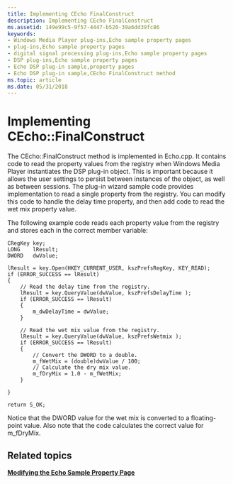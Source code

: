 ```yaml
---
title: Implementing CEcho FinalConstruct
description: Implementing CEcho FinalConstruct
ms.assetid: 149e99c5-9f57-4447-b520-39a6dd39fc86
keywords:
- Windows Media Player plug-ins,Echo sample property pages
- plug-ins,Echo sample property pages
- digital signal processing plug-ins,Echo sample property pages
- DSP plug-ins,Echo sample property pages
- Echo DSP plug-in sample,property pages
- Echo DSP plug-in sample,CEcho FinalConstruct method
ms.topic: article
ms.date: 05/31/2018
---
```


# Implementing CEcho::FinalConstruct

The CEcho::FinalConstruct method is implemented in Echo.cpp. It contains code to read the property values from the registry when Windows Media Player instantiates the DSP plug-in object. This is important because it allows the user settings to persist between instances of the object, as well as between sessions. The plug-in wizard sample code provides implementation to read a single property from the registry. You can modify this code to handle the delay time property, and then add code to read the wet mix property value.

The following example code reads each property value from the registry and stores each in the correct member variable:


```CSharp
CRegKey key;
LONG    lResult;
DWORD   dwValue;

lResult = key.Open(HKEY_CURRENT_USER, kszPrefsRegKey, KEY_READ);
if (ERROR_SUCCESS == lResult)
{
    // Read the delay time from the registry. 
    lResult = key.QueryValue(dwValue, kszPrefsDelayTime );
    if (ERROR_SUCCESS == lResult)
    {
        m_dwDelayTime = dwValue;
    }

    // Read the wet mix value from the registry. 
    lResult = key.QueryValue(dwValue, kszPrefsWetmix );
    if (ERROR_SUCCESS == lResult)
    {
        // Convert the DWORD to a double.
        m_fWetMix = (double)dwValue / 100;
        // Calculate the dry mix value.
        m_fDryMix = 1.0 - m_fWetMix;
    }

}

return S_OK;
```



Notice that the DWORD value for the wet mix is converted to a floating-point value. Also note that the code calculates the correct value for m\_fDryMix.

## Related topics

<dl> <dt>

[**Modifying the Echo Sample Property Page**](modifying-the-echo-sample-property-page.md)
</dt> </dl>

 

 




